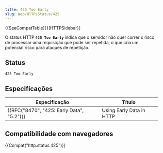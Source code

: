 ```yaml
---
title: 425 Too Early
slug: Web/HTTP/Status/425
---
```


{{SeeCompatTable}}{{HTTPSidebar}}

O status HTTP **`425 Too Early`** indica que o servidor não quer correr o risco de processar uma requisição que pode ser repetida, o que cria um potencial risco para ataques de repetição.

## Status

```
425 Too Early
```

## Especificações

| Especificação                                            | Título                   |
| -------------------------------------------------------- | ------------------------ |
| {{RFC("8470", "425: Early Data", "5.2")}} | Using Early Data in HTTP |

## Compatibilidade com navegadores

{{Compat("http.status.425")}}
